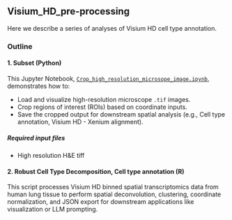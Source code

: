 ## Visium_HD_pre-processing
Here we describe a series of analyses of Visium HD cell type annotation.

### Outline
#### 1. Subset (Python)
This Jupyter Notebook, [`Crop_high_resolution_microsope_image.ipynb`](./Visium_HD_Crop_high_resolution_microsope_image.ipynb), demonstrates how to:
- Load and visualize high-resolution microscope `.tif` images.
- Crop regions of interest (ROIs) based on coordinate inputs.
- Save the cropped output for downstream spatial analysis (e.g., Cell type annotation, Visium HD - Xenium alignment).

##### Required input files
- High resolution H&E tiff


#### 2. Robust Cell Type Decomposition, Cell type annotation (R)
This script processes Visium HD binned spatial transcriptomics data from human lung tissue to perform spatial deconvolution, clustering, coordinate normalization, and JSON export for downstream applications like visualization or LLM prompting.
